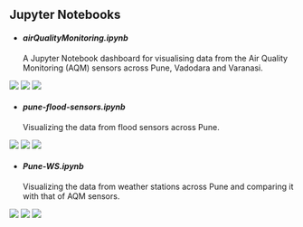 ## Jupyter Notebooks

- #### *airQualityMonitoring.ipynb*
  A Jupyter Notebook dashboard for visualising data from the Air Quality Monitoring (AQM) sensors across Pune, Vadodara and Varanasi.
<img src="screenshots/aqm-pune.png">
<img src="screenshots/aqm-vadodara.png">
<img src="screenshots/aqm-varanasi.png">

- #### *pune-flood-sensors.ipynb*
  Visualizing the data from flood sensors across Pune.
<img src="screenshots/fs-bubble.png">
<img src="screenshots/fs-current-all.png">
<img src="screenshots/fs-ref-dist.png">
  
- #### *Pune-WS.ipynb*
  Visualizing the data from weather stations across Pune and comparing it with that of AQM sensors.
<img src="screenshots/ws-bubble.png">
<img src="screenshots/ws-temp-all.png">
<img src="screenshots/ws-compare-aqm.png">
